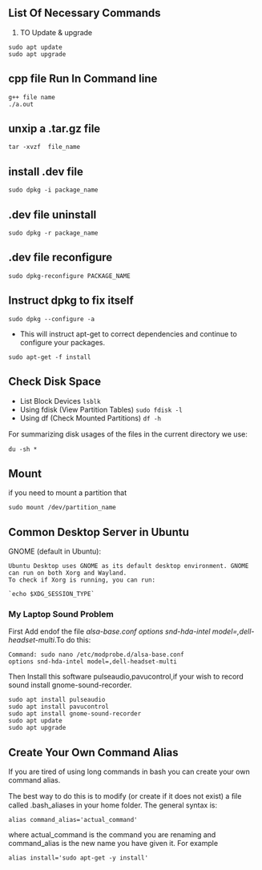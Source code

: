 ## List Of Necessary Commands

1. TO Update & upgrade
```
sudo apt update
sudo apt upgrade
```

## cpp file Run In Command line
```
g++ file name
./a.out
```

## unxip a .tar.gz file 

`tar -xvzf  file_name   `

## install .dev file

`sudo dpkg -i package_name`

## .dev file uninstall 

`sudo dpkg -r package_name`

## .dev file reconfigure 

`sudo dpkg-reconfigure PACKAGE_NAME `

## Instruct dpkg to fix itself
`sudo dpkg --configure -a` 

- This will instruct apt-get to correct dependencies and continue to configure your packages.

`sudo apt-get -f install`

## Check Disk Space

- List Block Devices `lsblk`
- Using fdisk (View Partition Tables) `sudo fdisk -l`
- Using df (Check Mounted Partitions) `df -h`

For summarizing disk usages of the ﬁles in the current directory we use:

`du -sh *`



## Mount 
if you need to mount a partition that 

```
sudo mount /dev/partition_name

```
## Common Desktop Server in Ubuntu

GNOME (default in Ubuntu):

    Ubuntu Desktop uses GNOME as its default desktop environment. GNOME can run on both Xorg and Wayland.
    To check if Xorg is running, you can run:
    
    `echo $XDG_SESSION_TYPE`

### My Laptop Sound Problem
First Add endof the file *alsa-base.conf* *options snd-hda-intel model=,dell-headset-multi*.To do this:
```
Command: sudo nano /etc/modprobe.d/alsa-base.conf
options snd-hda-intel model=,dell-headset-multi
```
Then Install this software pulseaudio,pavucontrol,if your wish to record sound install gnome-sound-recorder.
```
sudo apt install pulseaudio  
sudo apt install pavucontrol 
sudo apt install gnome-sound-recorder
sudo apt update
sudo apt upgrade
```

## Create Your Own Command Alias
If you are tired of using long commands in bash you can create your own command alias.

The best way to do this is to modify (or create if it does not exist) a ﬁle called .bash_aliases in your home folder. The
general syntax is:

`alias command_alias='actual_command'`

where actual_command is the command you are renaming and command_alias is the new name you have given it.
For example

`alias install='sudo apt-get -y install'`
